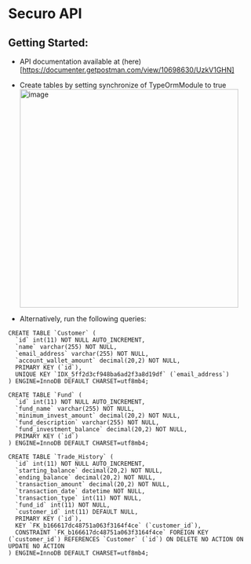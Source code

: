 # Securo API

## Getting Started:

- API documentation available at (here)[https://documenter.getpostman.com/view/10698630/UzkV1GHN]

- Create tables by setting synchronize of TypeOrmModule to true<img width="445" alt="image" src="https://user-images.githubusercontent.com/46307126/182480778-5dae3399-c47f-4a61-be42-aa2281314100.png">

- Alternatively, run the following queries:

```
CREATE TABLE `Customer` (
  `id` int(11) NOT NULL AUTO_INCREMENT,
  `name` varchar(255) NOT NULL,
  `email_address` varchar(255) NOT NULL,
  `account_wallet_amount` decimal(20,2) NOT NULL,
  PRIMARY KEY (`id`),
  UNIQUE KEY `IDX_5ff2d3cf948ba6ad2f3a8d19df` (`email_address`)
) ENGINE=InnoDB DEFAULT CHARSET=utf8mb4;

CREATE TABLE `Fund` (
  `id` int(11) NOT NULL AUTO_INCREMENT,
  `fund_name` varchar(255) NOT NULL,
  `minimum_invest_amount` decimal(20,2) NOT NULL,
  `fund_description` varchar(255) NOT NULL,
  `fund_investment_balance` decimal(20,2) NOT NULL,
  PRIMARY KEY (`id`)
) ENGINE=InnoDB DEFAULT CHARSET=utf8mb4;

CREATE TABLE `Trade_History` (
  `id` int(11) NOT NULL AUTO_INCREMENT,
  `starting_balance` decimal(20,2) NOT NULL,
  `ending_balance` decimal(20,2) NOT NULL,
  `transaction_amount` decimal(20,2) NOT NULL,
  `transaction_date` datetime NOT NULL,
  `transaction_type` int(11) NOT NULL,
  `fund_id` int(11) NOT NULL,
  `customer_id` int(11) DEFAULT NULL,
  PRIMARY KEY (`id`),
  KEY `FK_b166617dc48751a063f3164f4ce` (`customer_id`),
  CONSTRAINT `FK_b166617dc48751a063f3164f4ce` FOREIGN KEY (`customer_id`) REFERENCES `Customer` (`id`) ON DELETE NO ACTION ON UPDATE NO ACTION
) ENGINE=InnoDB DEFAULT CHARSET=utf8mb4;
```
